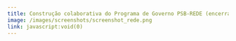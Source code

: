 ```yaml
---
title: Construção colaborativa do Programa de Governo PSB-REDE (encerrado)
image: /images/screenshots/screenshot_rede.png
link: javascript:void(0)
---
```

